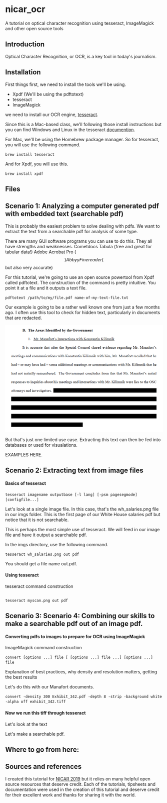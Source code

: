 # nicar_ocr
A tutorial on optical character recognition using tesseract, ImageMagick and other open source tools

## Introduction

Optical Character Recognition, or OCR, is a key tool in today's journalism. 



## Installation

First things first, we need to install the tools we'll be using.

* Xpdf (We'll be using the pdftotext)
* tesseract
* ImageMagick


we need to install our OCR engine, [tesseract]('https://github.com/tesseract-ocr/tesseract/wiki').

Since this is a Mac-based class, we'll following those install instructions but you can find Windows and Linux in the tesseract [documention]('https://github.com/tesseract-ocr/tesseract/wiki').

For Mac, we'll be using the Homebrew package manager. So for tesseract, you will use the following command.
```
brew install tesseract
```

And for Xpdf, you will use this.
```
brew install xpdf
```

## Files


## Scenario 1: Analyzing a computer generated pdf with embedded text (searchable pdf)

This is probably the easiest problem to solve dealing with pdfs. We want to extract the text from a searchable pdf for analysis of some type.

There are many GUI software programs you can use to do this. They all have strengths and weaknesses.
    Cometdocs
    Tabula (free and great for tabular data!)
    Adobe Acrobat Pro ($$)
    Abbyy Finereader ($$ but also very accurate)

For this tutorial, we're going to use an open source powertool from Xpdf called pdftotext. The construction of the command is pretty intuitive. You point it at a file and it outputs a text file.

```
pdftotext /path/to/my/file.pdf name-of-my-text-file.txt
```

Our example is going to be a rather well known one from just a few months ago. I often use this tool to check for hidden text, particularly in documents that are redacted. 


![Alt Text](/imgs/Manafort_2.png)




But that's just one limited use case. Extracting this text can then be fed into databases or used for visualations.

EXAMPLES HERE.


## Scenario 2: Extracting text from image files

#### Basics of tesseract

```
tesseract imagename outputbase [-l lang] [-psm pagesegmode] [configfile...]
```

Let's look at a single image file. In this case, that's the wh_salaries.png file in our imgs folder. This is the first page of our White House salaries pdf but notice that it is not searchable.

This is perhaps the most simple use of tesseract. We will feed in our image file and have it output a searchable pdf.

In the imgs directory, use the following command. 

```
tesseract wh_salaries.png out pdf
```

You should get a file name out.pdf.


#### Using tesseract

tesseract command construction

```

```


```
tesseract myscan.png out pdf
```

## Scenario 3: Scenario 4: Combining our skills to make a searchable pdf out of an image pdf.

#### Converting pdfs to images to prepare for OCR using ImageMagick

ImageMagick command construction

```
convert [options ...] file [ [options ...] file ...] [options ...] file
```

Explanation of best practices, why density and resolution matters, getting the best results


Let's do this with our Manafort documents.


```
convert -density 300 Exhibit_342.pdf -depth 8 -strip -background white -alpha off exhibit_342.tiff
```

#### Now we run this tiff through tesseract

Let's look at the text

Let's make a searchable pdf.


## Where to go from here: 


## Sources and references
I created this tutorial for [NICAR 2019]('https://www.ire.org/events-and-training/conferences/nicar-2019') but it relies on many helpful open source resources that deserve credit. Each of the tutorials, tipsheets and documentation were used in the creation of this tutorial and deserve credit for their excellent work and thanks for sharing it with the world.


